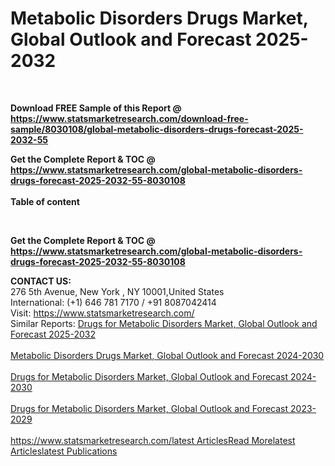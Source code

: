 <h1>Metabolic Disorders Drugs Market, Global Outlook and Forecast 2025-2032</h1><br/><p><strong>Download FREE Sample of this Report @ <a href="https://www.statsmarketresearch.com/download-free-sample/8030108/global-metabolic-disorders-drugs-forecast-2025-2032-55">https://www.statsmarketresearch.com/download-free-sample/8030108/global-metabolic-disorders-drugs-forecast-2025-2032-55</a></strong></p><div><b>Get the Complete Report & TOC @ <a href="https://www.statsmarketresearch.com/global-metabolic-disorders-drugs-forecast-2025-2032-55-8030108">https://www.statsmarketresearch.com/global-metabolic-disorders-drugs-forecast-2025-2032-55-8030108</a></b></div><br><b>Table of content</b><p><br><div><b>Get the Complete Report & TOC @ <a href="https://www.statsmarketresearch.com/global-metabolic-disorders-drugs-forecast-2025-2032-55-8030108">https://www.statsmarketresearch.com/global-metabolic-disorders-drugs-forecast-2025-2032-55-8030108</a></b></div></p> <b>CONTACT US:</b><br>276 5th Avenue, New York , NY 10001,United States<br>International: (+1) 646 781 7170 / +91 8087042414<br>Visit: <a href="https://www.statsmarketresearch.com/">https://www.statsmarketresearch.com/</a><br>Similar Reports: <a href="https://www.statsmarketresearch.com/global-metabolic-disorders-drugs-forecast-2025-2032-55-8030108">Drugs for Metabolic Disorders Market, Global Outlook and Forecast 2025-2032 </a><br/><br/><a href="https://www.statsmarketresearch.com/global-metabolic-disorders-drugs-forecast-2025-2032-55-8030108">Metabolic Disorders Drugs Market, Global Outlook and Forecast 2024-2030</a><br/><br/><a href="https://www.statsmarketresearch.com/global-metabolic-disorders-drugs-forecast-2025-2032-55-8030108">Drugs for Metabolic Disorders Market, Global Outlook and Forecast 2024-2030</a><br/><br/><a href="https://www.statsmarketresearch.com/global-metabolic-disorders-drugs-forecast-2025-2032-55-8030108">Drugs for Metabolic Disorders Market, Global Outlook and Forecast 2023-2029</a><br/><br/><a href="https://gyeongbokgung.com">https://www.statsmarketresearch.com/</a><a href="https://hallyeomaritime.com">latest Articles</a><a href="https://jingwansa.com">Read More</a><a href=https://nguoiviet.jp/">latest Articles</a><a href="https://www.intelmarketresearch.com/">latest Publications</a>